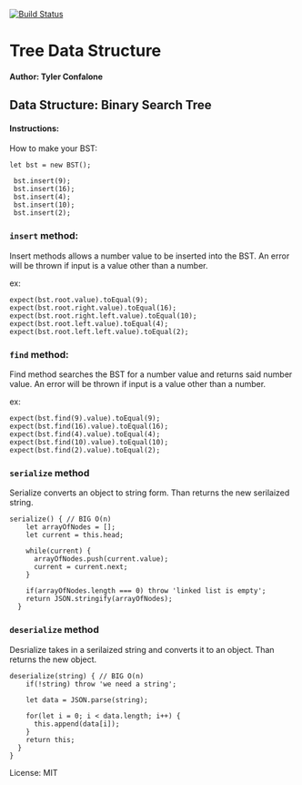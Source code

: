 [![Build Status](https://travis-ci.com/Confalone/data-structures-and-algorithms.svg?branch=master)](https://travis-ci.com/Confalone/data-structures-and-algorithms)

# Tree Data Structure
#### Author: Tyler Confalone

## Data Structure: Binary Search Tree
#### Instructions:
 How to make your BST:
 ```
 let bst = new BST();

  bst.insert(9);
  bst.insert(16);
  bst.insert(4);
  bst.insert(10);
  bst.insert(2);
 ```
### `insert` method: 
Insert methods allows a number value to be inserted into the BST.  An error will be thrown if input is a value other than a number.

ex:
  ```
  expect(bst.root.value).toEqual(9);
  expect(bst.root.right.value).toEqual(16);
  expect(bst.root.right.left.value).toEqual(10);     
  expect(bst.root.left.value).toEqual(4);
  expect(bst.root.left.left.value).toEqual(2);
  ```

### `find` method:
Find method searches the BST for a number value and returns said number value.  An error will be thrown if input is a value other than a number.

ex:
```
expect(bst.find(9).value).toEqual(9);
expect(bst.find(16).value).toEqual(16);
expect(bst.find(4).value).toEqual(4);
expect(bst.find(10).value).toEqual(10);
expect(bst.find(2).value).toEqual(2);
```
### `serialize` method

Serialize converts an object to string form.  Than returns the new serilaized string.
```
serialize() { // BIG O(n)
    let arrayOfNodes = [];
    let current = this.head;

    while(current) {
      arrayOfNodes.push(current.value);
      current = current.next;
    }

    if(arrayOfNodes.length === 0) throw 'linked list is empty';
    return JSON.stringify(arrayOfNodes);
  }
```

### `deserialize` method

Desrialize takes in a serilaized string and converts it to an object.  Than returns the new object.
```
deserialize(string) { // BIG O(n)
    if(!string) throw 'we need a string';

    let data = JSON.parse(string);

    for(let i = 0; i < data.length; i++) {
      this.append(data[i]);
    }
    return this;
  }
}
```


License: MIT